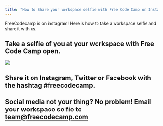 ```yaml
---
title: "How to Share your workspace selfie with Free Code Camp on Instagram"
---
```


FreeCodecamp is on instagram! Here is how to take a workspace selfie and share it with us.

## Take a selfie of you at your workspace with Free Code Camp open.

![](//discourse-user-assets.s3.amazonaws.com/original/2X/f/f9165819dd1e91941cd3c7481d28adba04c9ccaf.png)

## Share it on Instagram, Twitter or Facebook with the hashtag <span class="hashtag">#freecodecamp</span>.

## Social media not your thing? No problem! Email your workspace selfie to team@freecodecamp.com
